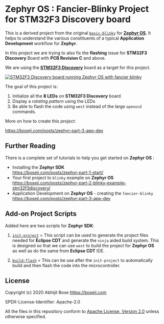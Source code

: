# Zephyr OS : Fancier-Blinky Project for STM32F3 Discovery board

This is a derived project from the original [`basic-blinky`](https://github.com/boseji/zephyr-basic-blinky-stm32f3_disco) for [**Zephyr OS**](https://www.zephyrproject.org/).
It helps to understand the various constituents of a typical
**Application Development** workflow for **Zephyr**.

In this project we are trying to also fix the **flashing** issue for **STM32F3 Discovery** Board with **PCB Revision C** and above.

We are using the [**STM32F3 Discovery**](https://www.st.com/en/evaluation-tools/stm32f3discovery.html)
board as a target for this project.

[![STM32F3 Discovery board running Zephyr OS with fancier blinky](./boards/arm/stm32f3_disco/doc/img/stm32f3_disco.jpg)](https://boseji.com/posts/zephyr-part-3-app-dev)

The goal of this project is:

1. Initialize all the **8 LEDs** on **STM32F3 Discovery** board
2. Display a *rotating pattern* using the LEDs
3. Be able to flash the code using `west` instead of the large `openocd` commands.

More on how to create this project:

<https://boseji.com/posts/zephyr-part-3-app-dev>

## Further Reading

There is a complete set of tutorials to help you get started on **Zephyr OS** :

- Installing the **Zephyr SDK** <br>
  <https://boseji.com/posts/zephyr-part-1-start/>
- Your first project to `blinky` example on **Zephyr OS**<br>
  <https://boseji.com/posts/zephyr-part-2-blinky-example-stm32f3discovery/>
- Application Development on **Zephyr OS** - creating the `fancier-blinky` <br>
  <https://boseji.com/posts/zephyr-part-3-app-dev>

## Add-on Project Scripts

Added here are two scripts for **Zephyr SDK**:

1. [`init-project`](https://github.com/boseji/zephyr-fancier-blinky-stm32f3_disco/blob/master/init-project) = This script can be used to generate the project files 
    needed for **Eclipse CDT** and generate the `ninja` aided build system.
    This is designed so that we can use `west` to build the project for **Zephyr OS**
    as well as do the same from **Eclipse CDT** IDE.

2. [`build-flash`](https://github.com/boseji/zephyr-fancier-blinky-stm32f3_disco/blob/master/build-flash) = This can be use after the `init-project` to automatically build and then 
   flash the code into the microcontroller.

## License

Copyright (c) 2020 Abhijit Bose <https://boseji.com>

SPDX-License-Identifier: Apache-2.0

All the files in this repository conform to
[Apache License, Version 2.0](http://www.apache.org/licenses/LICENSE-2.0)
unless otherwise specified.
